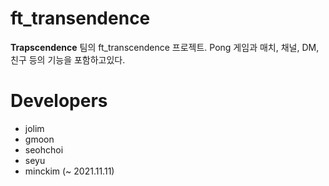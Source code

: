 # ft_transendence
**Trapscendence** 팀의 ft_transcendence 프로젝트.
Pong 게임과 매치, 채널, DM, 친구 등의 기능을 포함하고있다.

# Developers
- jolim
- gmoon
- seohchoi
- seyu
- minckim (~ 2021.11.11)
